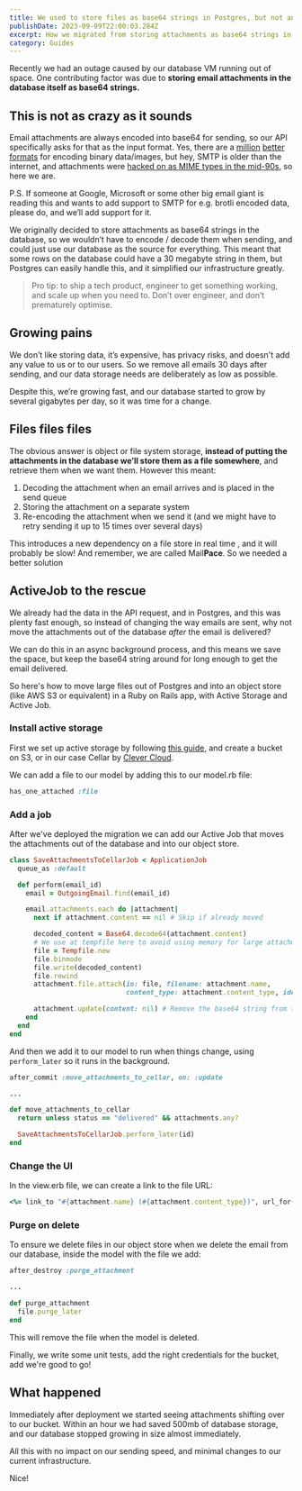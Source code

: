 ```yaml
---
title: We used to store files as base64 strings in Postgres, but not anymore
publishDate: 2023-09-09T22:00:03.284Z
excerpt: How we migrated from storing attachments as base64 strings in postgres to an Object Storage system
category: Guides
---
```


Recently we had an outage caused by our database VM running out of space. One contributing factor was due to **storing email attachments in the database itself as base64 strings.**

## This is not as crazy as it sounds

Email attachments are always encoded into base64 for sending, so our API specifically asks for that as the input format. Yes, there are a [million](https://github.com/google/brotli) [better](https://www.gnu.org/software/gzip/) [formats](https://sourceware.org/bzip2/) for encoding binary data/images, but hey, SMTP is older than the internet, and attachments were [hacked on as MIME types in the mid-90s](https://datatracker.ietf.org/doc/html/rfc2045), so here we are.

P.S. If someone at Google, Microsoft or some other big email giant is reading this and wants to add support to SMTP for e.g. brotli encoded data, please do, and we’ll add support for it.

We originally decided to store attachments as base64 strings in the database, so we wouldn’t have to encode / decode them when sending, and could just use our database as the source for everything. This meant that some rows on the database could have a 30 megabyte string in them, but Postgres can easily handle this, and it simplified our infrastructure greatly.

> Pro tip: to ship a tech product, engineer to get something working, and scale up when you need to. Don’t over engineer, and don’t prematurely optimise.

## Growing pains

We don’t like storing data, it’s expensive, has privacy risks, and doesn't add any value to us or to our users. So we remove all emails 30 days after sending, and our data storage needs are deliberately as low as possible.

Despite this, we’re growing fast, and our database started to grow by several gigabytes per day, so it was time for a change.

## Files files files

The obvious answer is object or file system storage, **instead of putting the attachments in the database we’ll store them as a file somewhere**, and retrieve them when we want them. However this meant:

1. Decoding the attachment when an email arrives and is placed in the send queue
2. Storing the attachment on a separate system
3. Re-encoding the attachment when we send it (and we might have to retry sending it up to 15 times over several days)

This introduces a new dependency on a file store in real time , and it will probably be slow! And remember, we are called Mail**Pace**. So we needed a better solution

## ActiveJob to the rescue

We already had the data in the API request, and in Postgres, and this was plenty fast enough, so instead of changing the way emails are sent, why not move the attachments out of the database _after_ the email is delivered?

We can do this in an async background process, and this means we save the space, but keep the base64 string around for long enough to get the email delivered.

So here's how to move large files out of Postgres and into an object store (like AWS S3 or equivalent) in a Ruby on Rails app, with Active Storage and Active Job.

### Install active storage

First we set up active storage by following [this guide](https://guides.rubyonrails.org/active_storage_overview.html), and create a bucket on S3, or in our case Cellar by [Clever Cloud](https://clever-cloud.com/).

We can add a file to our model by adding this to our model.rb file:

```ruby
has_one_attached :file
```

### Add a job

After we've deployed the migration we can add our Active Job that moves the attachments out of the database and into our object store.

```ruby
class SaveAttachmentsToCellarJob < ApplicationJob
  queue_as :default

  def perform(email_id)
    email = OutgoingEmail.find(email_id)

    email.attachments.each do |attachment|
      next if attachment.content == nil # Skip if already moved

      decoded_content = Base64.decode64(attachment.content)
      # We use at tempfile here to avoid using memory for large attachments
      file = Tempfile.new
      file.binmode
      file.write(decoded_content)
      file.rewind
      attachment.file.attach(io: file, filename: attachment.name,
                             content_type: attachment.content_type, identify: false) # This is what stores the file in the object store, we set identify to false as the users provide teh Content-Type themselves

      attachment.update(content: nil) # Remove the base64 string from the database
    end
  end
end
```

And then we add it to our model to run when things change, using `perform_later` so it runs in the background.

```ruby
after_commit :move_attachments_to_cellar, on: :update

...

def move_attachments_to_cellar
  return unless status == "delivered" && attachments.any?

  SaveAttachmentsToCellarJob.perform_later(id)
end
```

### Change the UI

In the view.erb file, we can create a link to the file URL:

```ruby
<%= link_to "#{attachment.name} (#{attachment.content_type})", url_for(attachment.file) %>
```

### Purge on delete

To ensure we delete files in our object store when we delete the email from our database, inside the model with the file we add:

```ruby
after_destroy :purge_attachment

...

def purge_attachment
  file.purge_later
end
```

This will remove the file when the model is deleted.

Finally, we write some unit tests, add the right credentials for the bucket, add we're good to go!

## What happened

Immediately after deployment we started seeing attachments shifting over to our bucket. Within an hour we had saved 500mb of database storage, and our database stopped growing in size almost immediately.

All this with no impact on our sending speed, and minimal changes to our current infrastructure.

Nice!
